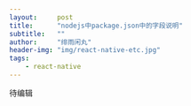 ```yaml
---
layout:     post
title:      "nodejs中package.json中的字段说明"
subtitle:   ""
author:     "绯雨闲丸"
header-img: "img/react-native-etc.jpg"
tags:
    - react-native
---
```


>

待编辑










